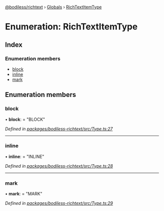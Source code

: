 [@bodiless/richtext](../README.md) › [Globals](../globals.md) › [RichTextItemType](richtextitemtype.md)

# Enumeration: RichTextItemType

## Index

### Enumeration members

* [block](richtextitemtype.md#block)
* [inline](richtextitemtype.md#inline)
* [mark](richtextitemtype.md#mark)

## Enumeration members

###  block

• **block**: = "BLOCK"

*Defined in [packages/bodiless-richtext/src/Type.ts:27](https://github.com/johnsonandjohnson/Bodiless-JS/blob/0db060a/packages/bodiless-richtext/src/Type.ts#L27)*

___

###  inline

• **inline**: = "INLINE"

*Defined in [packages/bodiless-richtext/src/Type.ts:28](https://github.com/johnsonandjohnson/Bodiless-JS/blob/0db060a/packages/bodiless-richtext/src/Type.ts#L28)*

___

###  mark

• **mark**: = "MARK"

*Defined in [packages/bodiless-richtext/src/Type.ts:29](https://github.com/johnsonandjohnson/Bodiless-JS/blob/0db060a/packages/bodiless-richtext/src/Type.ts#L29)*
